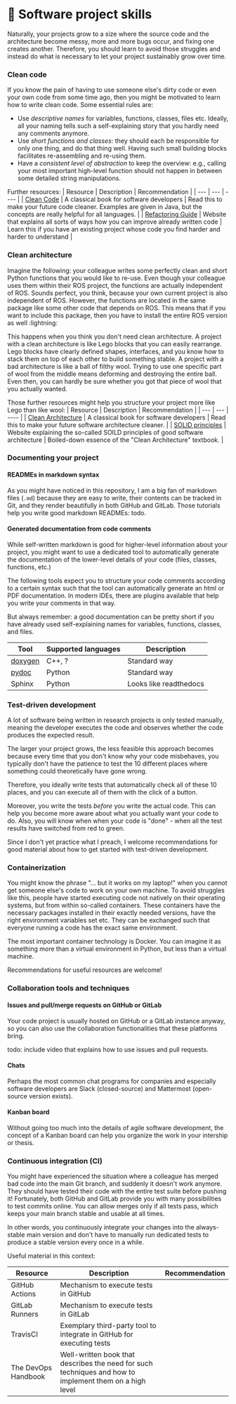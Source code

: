 # :brain: Software project skills

Naturally, your projects grow to a size where the source code and the architecture become messy, more and more bugs occur, and fixing one creates another. Therefore, you should learn to avoid those struggles and instead do what is necessary to let your project sustainably grow over time.

### Clean code

If you know the pain of having to use someone else's dirty code or even your own code from some time ago, then you might be motivated to learn how to write clean code. Some essential rules are:
- Use *descriptive names* for variables, functions, classes, files etc. Ideally, all your naming tells such a self-explaining story that you hardly need any comments anymore.
- Use *short functions and classes*: they should each be responsible for only one thing, and do that thing well. Having such small building blocks facilitates re-assembling and re-using them.
- Have a *consistent level of abstraction* to keep the overview: e.g., calling your most important high-level function should not happen in between some detailed string manipulations.

Further resources:
| Resource | Description | Recommendation |
| --- | --- | ---- |
| [Clean Code](https://www.oreilly.com/library/view/clean-code-a/9780136083238/) | A classical book for software developers | Read this to make your future code cleaner. Examples are given in Java, but the concepts are really helpful for all languages.  |
| [Refactoring Guide](https://sourcemaking.com/refactoring/refactorings)  | Website that explains all sorts of ways how you can improve already written code | Learn this if you have an existing project whose code you find harder and harder to understand |



### Clean architecture


Imagine the following: your colleague writes some perfectly clean and short Python functions that you would like to re-use.
Even though your colleague uses them within their ROS project, the functions are actually independent of ROS.
Sounds perfect, you think, because your own current project is also independent of ROS.
However, the functions are located in the same package like some other code that depends on ROS.
This means that if you want to include this package, then you have to install the entire ROS version as well :lightning:

This happens when you think you don't need clean architecture.
A project with a clean architecture is like Lego blocks that you can easily rearrange. Lego blocks have clearly defined shapes, interfaces, and you know how to stack them on top of each other to build something stable. <!-- You can take the roof of one Lego house and put it on a completely different Lego house as long as the blocks structure supporting the roof is the same. -->
A project with a bad architecture is like a ball of filthy wool.  Trying to use one specific part of wool from the middle means deforming and destroying the entire ball. Even then, you can hardly be sure whether you got that piece of wool that you actually wanted.


Those further resources might help you structure your project more like Lego than like wool:
| Resource | Description | Recommendation |
| --- | --- | ---- |
| [Clean Architecture](todo) | A classical book for software developers | Read this to make your future software architecture cleaner.  |
| [SOLID principles](todo) | Website explaining the so-called SOILD principles of good software architecture | Boiled-down essence of the "Clean Architecture" textbook.  |



### Documenting your project

#### READMEs in markdown syntax

As you might have noticed in this repository, I am a big fan of markdown files (`.md`) because they are easy to write, their contents can be tracked in Git, and they render beautifully in both GitHub and GitLab. Those tutorials help you write good markdown READMEs: todo.

#### Generated documentation from code comments
While self-written markdown is good for higher-level information about your project, you might want to use a dedicated tool to automatically generate the documentation of the lower-level details of your code (files, classes, functions, etc.)

The following tools expect you to structure your code comments according to a certain syntax such that the tool can automatically generate an html or PDF documentation. In modern IDEs, there are plugins available that help you write your comments in that way.

But always remember: a good documentation can be pretty short if you have already used self-explaining names for variables, functions, classes, and files.


| Tool | Supported languages | Description |
| ---  | --------------      | ------ |
| [doxygen](todo) | C++, ?   | Standard way |
| [pydoc]() | Python | Standard way |
| Sphinx | Python | Looks like readthedocs |





### Test-driven development

A lot of software being written in research projects is only tested manually, meaning the developer executes the code and observes whether the code produces the expected result.

The larger your project grows, the less feasible this approach becomes because every time that you don't know why your code misbehaves, you typically don't have the patience to test the 10 different places where something could theoretically have gone wrong.

Therefore, you ideally write tests that automatically check all of these 10 places, and you can execute all of them with the click of a button.

Moreover, you write the tests *before* you write the actual code. This can help you become more aware about what you actually want your code to do. Also, you will know when when your code is "done" - when all the test results have switched from red to green.

Since I don't yet practice what I preach, I welcome recommendations for good material about how to get started with test-driven development.


### Containerization

You might know the phrase "... but it works on my laptop!" when you cannot get someone else's code to work on your own machine.
To avoid struggles like this, people have started executing code not natively on their operating systems, but from within so-called containers.
These containers have the necessary packages installed in their exactly needed versions, have the right environment variables set etc. They can be exchanged such that everyone running a code has the exact same environment.

The most important container technology is Docker. You can imagine it as something more than a virtual environment in Python, but less than a virtual machine.

Recommendations for useful resources are welcome!



### Collaboration tools and techniques

#### Issues and pull/merge requests on GitHub or GitLab
Your code project is usually hosted on GitHub or a GitLab instance anyway, so you can also use the collaboration functionalities that these platforms bring.

todo: include video that explains how to use issues and pull requests.

#### Chats

Perhaps the most common chat programs for companies and especially software developers are Slack (closed-source) and Mattermost (open-source version exists). 



#### Kanban board

Without going too much into the details of agile software development, the concept of a Kanban board can help you organize the work in your intership or thesis.





### Continuous integration (CI)
You might have experienced the situation where a colleague has merged bad code into the main Git branch, and suddenly it doesn't work anymore.
They should have tested their code with the entire test suite before pushing it!
Fortunately, both GitHub and GitLab provide you with many possibilities to test commits online. You can allow merges only if all tests pass, which keeps your main branch stable and usable at all times.

In other words, you continuously integrate your changes into the always-stable main version and don't have to manually run dedicated tests to produce a stable version every once in a while.

Useful material in this context:

| Resource | Description | Recommendation |
| --- | --- | --- |
| GitHub Actions | Mechanism to execute tests in GitHub | |
| GitLab Runners | Mechanism to execute tests in GitLab | |
| TravisCI | Exemplary third-party tool to integrate in GitHub for executing tests  |
| The DevOps Handbook | Well-written book that describes the need for such techniques and how to implement them on a high level | |
